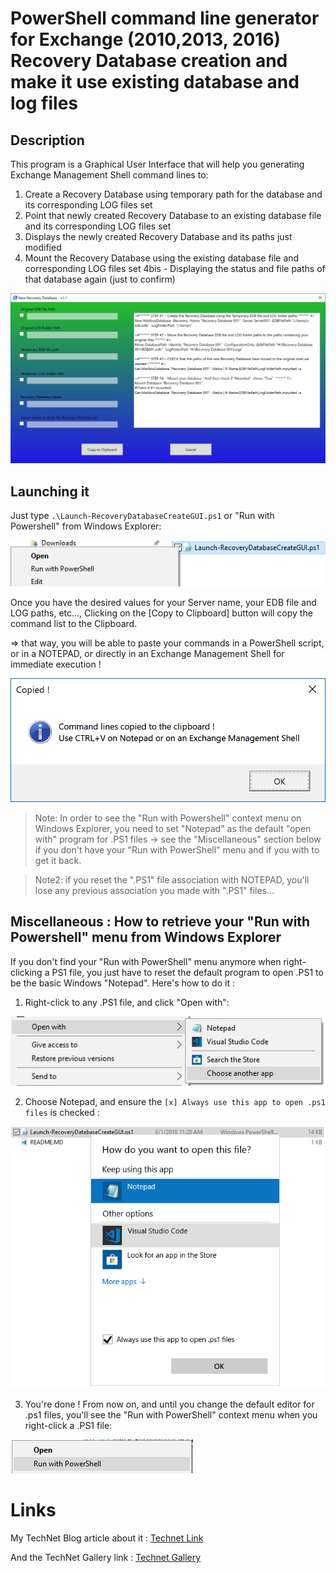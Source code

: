 # PowerShell command line generator for Exchange (2010,2013, 2016) Recovery Database creation and make it use existing database and log files

## Description
This program is a Graphical User Interface that will help you generating Exchange Management Shell command lines to:

1. Create a Recovery Database using temporary path for the database and its corresponding LOG files set
2. Point that newly created Recovery Database to an existing database file and its corresponding LOG files set
3. Displays the newly created Recovery Database and its paths just modified
4. Mount the Recovery Database using the existing database file and corresponding LOG files set
4bis - Displaying the status and file paths of that database again (just to confirm)

![Fig.1](/Screenshots/ExchangeRecoveryDatabasePowerShellCmdGenerator.png)

## Launching it

Just type ```.\Launch-RecoveryDatabaseCreateGUI.ps1``` or "Run with Powershell" from Windows Explorer:

![Fig.2](/Screenshots/RunWithPowerShell.png)

Once you have the desired values for your Server name, your EDB file and LOG paths, etc..., Clicking on the [Copy to Clipboard] button will copy the command list to the Clipboard.

=> that way, you will be able to paste your commands in a PowerShell script, or in a NOTEPAD, or directly in an Exchange Management Shell for immediate execution !

![Fig.3](/Screenshots/CopiedToClipboard.png)


> Note: In order to see the "Run with Powershell" context menu on Windows Explorer, you need to set "Notepad" as the default "open with" program for .PS1 files -> see the "Miscellaneous" section below if you don't have your "Run with PowerShell" menu and if you with to get it back.

> Note2: if you reset the ".PS1" file association with NOTEPAD, you'll lose any previous association you made with ".PS1" files...

## Miscellaneous : How to retrieve your "Run with Powershell" menu from Windows Explorer

If you don't find your "Run with PowerShell" menu anymore when right-clicking a PS1 file, you just have to reset the default program to open .PS1 to be the basic Windows "Notepad". Here's how to do it :

1. Right-click to any .PS1 file, and click "Open with":

![Fig.3](/Screenshots/SetDefaultNotepadForPS1-1of2.png)

2. Choose Notepad, and ensure the ```[x] Always use this app to open .ps1 files``` is checked :

![Fig.4](/Screenshots/SetDefaultNotepadForPS1-2of2.png)

3. You're done ! From now on, and until you change the default editor for .ps1 files, you'll see the "Run with PowerShell" context menu when you right-click a .PS1 file:

![Fig.5](/Screenshots/SetDefaultNotepadForPS1-Conclusion.png)

# Links
My TechNet Blog article about it :
[Technet Link](https://blogs.technet.microsoft.com/samdrey/2018/06/05/powershell-command-line-generator-for-exchange-20102013-2016-recovery-database-creation-and-make-it-use-existing-database-and-log-files/ "Technet Blog Article about this tool")

And the TechNet Gallery link :
[Technet Gallery](https://gallery.technet.microsoft.com/Exchange-2010-2013-2016-bcd61dc7 "The latest release is also available on the TechNet Gallery")


